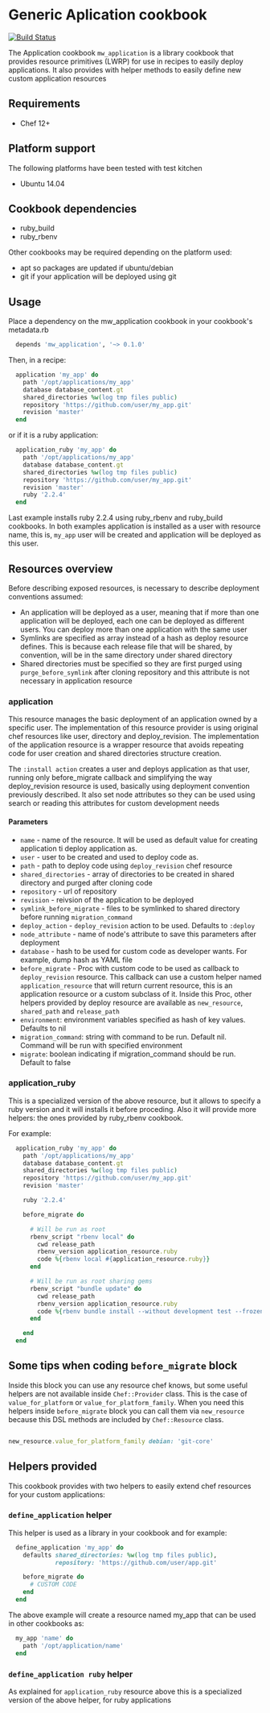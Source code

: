 # Generic Aplication cookbook

[![Build Status](https://travis-ci.org/Mikroways/mw_application.svg?branch=master)](https://travis-ci.org/Mikroways/mw_application)

The Application cookbook  `mw_application` is a library cookbook that provides
resource primitives (LWRP) for use in recipes to easily deploy applications. It also provides with helper methods
to easily define new custom application resources

Requirements
------------

* Chef 12+

Platform support
----------------

The following platforms have been tested with test kitchen

* Ubuntu 14.04

Cookbook dependencies
---------------------

* ruby_build
* ruby_rbenv

Other cookbooks may be required depending on the platform used:

* apt so packages are updated if ubuntu/debian
* git if your application will be deployed using git

Usage
-----

Place a dependency on the mw_application cookbook in your cookbook's metadata.rb

```ruby
  depends 'mw_application', '~> 0.1.0'
```

Then, in a recipe:

```ruby
  application 'my_app' do
    path '/opt/applications/my_app'
    database database_content.gt
    shared_directories %w(log tmp files public)
    repository 'https://github.com/user/my_app.git'
    revision 'master'
  end
```

or if it is a ruby application:


```ruby
  application_ruby 'my_app' do
    path '/opt/applications/my_app'
    database database_content.gt
    shared_directories %w(log tmp files public)
    repository 'https://github.com/user/my_app.git'
    revision 'master'
    ruby '2.2.4'
  end
```

Last example installs ruby 2.2.4 using ruby_rbenv and ruby_build
cookbooks. In both examples application is installed as a user with resource
name, this is, `my_app` user will be created and application will be deployed as
this user.

Resources overview
------------------

Before describing exposed resources, is necessary to describe deployment
conventions assumed:

* An application will be deployed as a user, meaning that if more than one
  application will be deployed, each one can be deployed as different users. You
  can deploy more than one application with the same user
* Symlinks are specified as array instead of a hash as deploy resource defines.
  This is because each release file that will be shared, by convention, will be
  in the same directory under shared directory
* Shared directories must be specified so they are first purged using
  `purge_before_symlink` after cloning repository and this attribute is not
  necessary in application resource



### application

This resource manages the basic deployment of an application owned by a specific user.
The implementation of this resource provider is using original chef resources
like user, directory and deploy_revision. The implementation of the application
resource is a wrapper resource that avoids repeating code for user creation and
shared directories structure creation.

The `:install action` creates a user and deploys application as that user,
running only before_migrate callback and simplifying the way deploy_revision
resource is used, basically using deployment convention previously described.
It also set node attributes so they can be used using search or reading this
attributes for custom development needs

#### Parameters

- `name` - name of the resource. It will be used as default value for creating
  application ti deploy application as.
- `user` - user to be created and used to deploy code as.
- `path` - path to deploy code using `deploy_revision` chef resource
- `shared_directories` - array of directories to be created in shared directory
  and purged after cloning code
- `repository` - url of repository
- `revision` - reivsion of the application to be deployed
- `symlink_before_migrate` - files to be symlinked to shared directory before
  running `migration_command`
- `deploy_action` - `deploy_revision` action to be used. Defaults to `:deploy`
- `node_attribute` - name of node's attribute to save this parameters after
  deployment
- `database` - hash to be used for custom code as developer wants. For example,
  dump hash as YAML file
- `before_migrate` -  Proc with custom code to be used as callback to
  `deploy_revision` resource. This callback can use a custom helper named
`application_resource` that will return current resource, this is an application
resource or a custom subclass of it. Inside this Proc, other helpers provided by
deploy resource are available as `new_resource`, `shared_path` and `release_path`
- `environment`: environment variables specified as hash of key values. Defaults
  to nil
- `migration_command`: string with command to be run. Default nil. Command will
  be run with specified environment
- `migrate`: boolean indicating if migration_command should be run. Default to
  false


### application_ruby

This is a specialized version of the above resource, but it allows to specify a
ruby version and it will installs it before proceding. Also it will provide more
helpers: the ones provided by ruby_rbenv cookbook.

For example:

```ruby
  application_ruby 'my_app' do
    path '/opt/applications/my_app'
    database database_content.gt
    shared_directories %w(log tmp files public)
    repository 'https://github.com/user/my_app.git'
    revision 'master'

    ruby '2.2.4'

    before_migrate do

      # Will be run as root
      rbenv_script "rbenv local" do
        cwd release_path
        rbenv_version application_resource.ruby
        code %{rbenv local #{application_resource.ruby}}
      end

      # Will be run as root sharing gems
      rbenv_script "bundle update" do
        cwd release_path
        rbenv_version application_resource.ruby
        code %{rbenv bundle install --without development test --frozen}
      end

    end
  end
```

Some tips when coding `before_migrate` block
--------------------------------------------

Inside this block you can use any resource chef knows, but some useful helpers
are not available inside `Chef::Provider` class. This is the case of
`value_for_platform` or `value_for_platform_family`. When you need this helpers
inside `before_migrate` block you can call them via `new_resource` because this
DSL methods are included by `Chef::Resource` class. 

```ruby

new_resource.value_for_platform_family debian: 'git-core'

```

Helpers provided
----------------

This cookbook provides with two helpers to easily extend chef resources for your
custom applications:

### `define_application` helper

This helper is used as a library in your cookbook and for example:

```ruby
  define_application 'my_app' do
    defaults shared_directories: %w(log tmp files public),
             repository: 'https://github.com/user/app.git'

    before_migrate do
      # CUSTOM CODE
    end
  end
```

The above example will create a resource named my_app that can be used in other
cookbooks as:

```ruby
  my_app 'name' do
    path '/opt/application/name'
  end
```

### `define_application ruby` helper

As explained for `application_ruby` resource above this is a specialized version
of the above helper, for ruby applications

